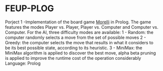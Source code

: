 # FEUP-PLOG
Porject 1 -Implementation of the board game [Morelli](http://www.boardspace.net/portuguese/about_morelli.html) in Prolog.
The game features the modes Player vs. Player, Player vs. Computer and Computer vs. Computer. For the AI, three difficulty modes are available:
  1 - Random: the computer randomly selects a move from the set of possible moves
  2 - Greedy: the computer selects the move that results in what it considers to be its best possible state, according to its heuristic.
  3 - MiniMax: the MiniMax algorithm is applied to discover the best move, alpha beta pruning is applied to improve the runtime cost of the operation considerably
  Language: Prolog
